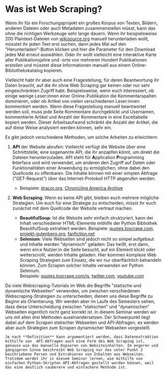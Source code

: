# Was ist Web Scraping? 

Wenn ihr für ein Forschungsprojekt ein großes Korpus von Texten, Bildern, anderen Dateien oder auch Metadaten zusammenstellen müsst, kann das ohne die richtigen Werkzeuge sehr lange dauern. Wenn ihr beispielsweise 200 Plaintext-Dateien von [wikisource.org](https://de.wikisource.org) manuell herunterladen wollt, müsstet ihr jeden Text erst suchen, dann jedes Mal auf den "Herunterladen"-Button klicken und hier die Parameter für den Download jedes Mal erneut auswählen. Oder ihr wollt vielleicht eine interaktive Karte aller Publikationsjahre und -orte von mehreren Hundert Publikationen erstellen und müsstet diese Informationen manuell aus einem Online-Bibliothekskatalog kopieren.

Vielleicht habt ihr aber auch eine Fragestellung, für deren Beantwortung ihr Daten braucht, auf die ihr ohne Web Scraping gar keinen oder nur sehr eingeschränkten Zugriff habt. Beispielsweise, wenn euch interessiert, ob einige wenige Leser:innen einer Online-Publikation die Kommentarspalten dominieren, oder ob Artikel von vielen verschiedenen Leser:innen kommentiert werden. Wenn diese Fragestellung manuell beantwortet werden soll, muss jede Seite Kommentare durchgeklickt und Usernamen, kommentierte Artikel und Anzahl der Kommentare in eine Exceltabelle kopiert werden. Dieser Arbeitsaufwand schränkt die Anzahl der Artikel, die auf diese Weise analysiert werden können, sehr ein. 

Es gibt jedoch verschiedene Methoden, um solche Arbeiten zu erleichtern: 

1. **API** der Website abrufen: Vielleicht verfügt die Website über eine Schnittstelle, eine sogenannte API, die ihr anzapfen könnt, um direkt die Dateien herunterzuladen. API steht für **A**pplication **P**rogramming **I**nterface und wird verwendet, um anderen den Zugriff auf Daten oder Funktionalitäten einer Anwendung zu ermöglichen, ohne dabei den Quellcode zu offenbaren. Die Inhalte können mit einer simplen Abfrage ("GET-Request") über das Internet-Protokoll HTTP abgerufen werden. 
     + Beispiele: [dracor.org](https://dracor.org/doc/api), [Chronicling America Archive](https://chroniclingamerica.loc.gov/about/api/) 

2. **Web Scraping**: Wenn es keine API gibt, bleiben euch mehrere mögliche Strategien. Um euch für eine Strategie zu entscheiden, müsst ihr euch zunächst mit dem Quellcode der Website vertraut machen. 
     + **BeautifulSoup**: Ist die Website sehr einfach strukturiert, kann der Inhalt verschiedener HTML-Elemente mithilfe der Python Bibliothek BeautifulSoup extrahiert werden.
Beispiele: [quotes.toscrape.com](https://quotes.toscrape.com/), [projekt-gutenberg.org](https://www.projekt-gutenberg.org), [fanfiction.net](https://www.fanfiction.net)
     + **Selenium**: Viele Webseiten sind jedoch nicht so simpel aufgebaut und Inhalte werden "dynamisch" geladen: Das heißt, erst dann, wenn ein:e Nutzer:in die Seite besucht, auf ein Element klickt oder weiterscrollt, werden Inhalte geladen. Hier kommen komplexe Web Scraping Strategien zum Einsatz, die wir nur oberflächlich behandeln können. Zum Scrapen solcher Inhalte verwenden wir Python Selenium.  
Beispiele: [quotes.toscrape.com/js](https://quotes.toscrape.com/js), [twitter.com](https://twitter.com/), [youtube.com](https://www.youtube.com/)

Da viele Webscraping-Tutorials im Web die Begriffe "statische und dynamische Webseiten" verwenden, um zwischen verschiedenen Webscraping-Strategien zu unterscheiden, dienen uns diese Begriffe zu Beginn als Orientierung. Wir werden aber im Laufe des Semesters sehen, dass diese Unterscheidung zwischen "statischen" und "dynamischen" Webseiten eigentlich nicht ganz korrekt ist. 
In diesem Seminar werden wir uns mit allen drei Methoden auseinandersetzen. Der Schwerpunkt liegt dabei auf dem Scrapen statischer Webseiten und API-Abfragen, es werden aber auch Strategien zum Scrapen dynamischer Webseiten vorgestellt. 

```{note}
Je nach **Definition** kann argumentiert werden, dass Datenextraktion mithilfe von  API-Abfragen auch eine Form des Web Scraping ist, genauso wie das manuelle Kopieren von Websiteinhalten. Im engeren und gängigeren Sinne beschreibt Web Scraping nur das unter Punkt 2 beschriebene Parsen und Extrahieren von Inhalten aus Webseiten. Trotzdem werdet ihr in diesem Seminar lernen, wie mithilfe von einfachen Python-Skripten API-Abfragen gestellt werden können, weil das eine deutlich sauberere und einfachere Methode ist. 
```


